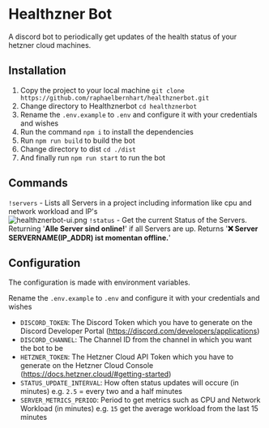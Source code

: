 # Healthzner Bot
A discord bot to periodically get updates of the health status of your hetzner cloud machines.

## Installation
1. Copy the project to your local machine `git clone https://github.com/raphaelbernhart/healthznerbot.git`
2. Change directory to Healthznerbot `cd healthznerbot`
3. Rename the `.env.example` to `.env` and configure it with your credentials and wishes
4. Run the command `npm i` to install the dependencies
5. Run `npm run build` to build the bot
6. Change directory to dist `cd ./dist`
7. And finally run `npm run start` to run the bot

## Commands
`!servers` - Lists all Servers in a project including information like cpu and network workload and IP's</br>
![healthznerbot-ui.png](https://assets.raphaelbernhart.at/images/healthznerbot/healthznerbot-ui.png)
`!status` - Get the current Status of the Servers. Returning '**Alle Server sind online!**' if all Servers are up. Returns '**:x: Server SERVERNAME(IP_ADDR) ist momentan offline.**'

## Configuration
The configuration is made with environment variables.

Rename the `.env.example` to `.env` and configure it with your credentials and wishes

- `DISCORD_TOKEN`: The Discord Token which you have to generate on the Discord Developer Portal (https://discord.com/developers/applications)
- `DISCORD_CHANNEL`: The Channel ID from the channel in which you want the bot to be
- `HETZNER_TOKEN`: The Hetzner Cloud API Token which you have to generate on the Hetzner Cloud Console (https://docs.hetzner.cloud/#getting-started)
- `STATUS_UPDATE_INTERVAL`: How often status updates will occure (in minutes) e.g. `2.5` = every two and a half minutes
- `SERVER_METRICS_PERIOD`: Period to get metrics such as CPU and Network Workload (in minutes) e.g. `15` get the average workload from the last 15 minutes
